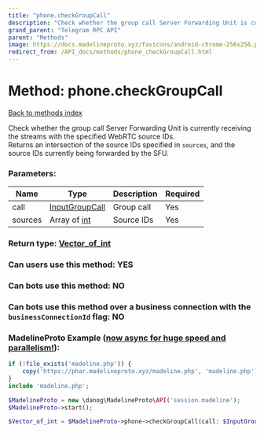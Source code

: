 ```yaml
---
title: "phone.checkGroupCall"
description: "Check whether the group call Server Forwarding Unit is currently receiving the streams with the specified WebRTC source IDs.  "
grand_parent: "Telegram RPC API"
parent: "Methods"
image: https://docs.madelineproto.xyz/favicons/android-chrome-256x256.png
redirect_from: /API_docs/methods/phone_checkGroupCall.html
---
```

# Method: phone.checkGroupCall
[Back to methods index](index.html)



Check whether the group call Server Forwarding Unit is currently receiving the streams with the specified WebRTC source IDs.  
Returns an intersection of the source IDs specified in `sources`, and the source IDs currently being forwarded by the SFU.

### Parameters:

| Name     |    Type       | Description | Required |
|----------|---------------|-------------|----------|
|call|[InputGroupCall](/API_docs/types/InputGroupCall.html) | Group call | Yes|
|sources|Array of [int](/API_docs/types/int.html) | Source IDs | Yes|


### Return type: [Vector\_of\_int](/API_docs/types/int.html)

### Can users use this method: **YES**


### Can bots use this method: **NO**


### Can bots use this method over a business connection with the `businessConnectionId` flag: **NO**


### MadelineProto Example ([now async for huge speed and parallelism!](https://docs.madelineproto.xyz/docs/ASYNC.html)):


```php
if (!file_exists('madeline.php')) {
    copy('https://phar.madelineproto.xyz/madeline.php', 'madeline.php');
}
include 'madeline.php';

$MadelineProto = new \danog\MadelineProto\API('session.madeline');
$MadelineProto->start();

$Vector_of_int = $MadelineProto->phone->checkGroupCall(call: $InputGroupCall, sources: [$int, $int], );
```

